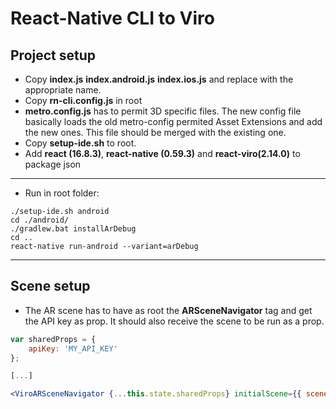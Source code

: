 # React-Native CLI to Viro
## Project setup

-   Copy **index.js** **index.android.js** **index.ios.js** and replace with the appropriate name.
-   Copy **rn-cli.config.js** in root
-   **metro.config.js** has to permit 3D specific files. The new config file basically loads the old metro-config permited Asset Extensions and add the new ones. This file should be merged with the existing one.
-   Copy **setup-ide.sh** to root.
-   Add **react (16.8.3)**, **react-native (0.59.3)** and **react-viro(2.14.0)** to package json

---

-   Run in root folder:

```console
./setup-ide.sh android
cd ./android/
./gradlew.bat installArDebug
cd ..
react-native run-android --variant=arDebug
```

---

## Scene setup

-   The AR scene has to have as root the **ARSceneNavigator** tag and get the API key as prop. It should also receive the scene to be run as a prop.

```jsx
var sharedProps = {
    apiKey: 'MY_API_KEY'
};

[...]

<ViroARSceneNavigator {...this.state.sharedProps} initialScene={{ scene: InitialARScene }} />
```
